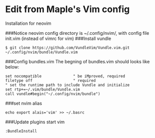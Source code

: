 Edit from Maple's Vim config
==================

Installation for neovim

###Notice
neovim config directory is ~/.config/nvim/, with config file init.vim (instead of vimrc for vim)
###Install vundle 

    $ git clone https://github.com/VundleVim/Vundle.vim.git ~/.config/nvim/bundle/Vundle.vim

###Config bundles.vim
The begning of bundles.vim should looks like below:

    set nocompatible              " be iMproved, required
    filetype off                  " required
    " set the runtime path to include Vundle and initialize
    set rtp+=~/.vim/bundle/Vundle.vim
    call vundle#begin("~/.config/nvim/bundle")

###set nvim alias

    echo export alais='vim' >> ~/.basrc

###Update plugins
start vim

    :BundleInstall
